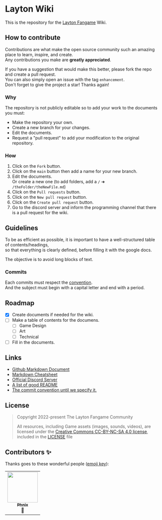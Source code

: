 # Layton Wiki
This is the repository for the [Layton Fangame](https://github.com/Layton-Fangame/Layton-Fangame) Wiki.

## How to contribute
Contributions are what make the open source community such an amazing place to learn, inspire, and create.<br>
Any contributions you make are **greatly appreciated**.

If you have a suggestion that would make this better, please fork the repo and create a pull request.<br>
You can also simply open an issue with the tag `enhancement`.<br>
Don't forget to give the project a star! Thanks again!

### Why
The repository is not publicly editable so to add your work to the documents you must:
- Make the repository your own.
- Create a new branch for your changes.
- Edit the documents.
- Request a "pull request" to add your modification to the original repository.

### How
1. Click on the `Fork` button.
2. Click on the `main` button then add a name for your new branch.
3. Edit the documents.<br>
	Or create a new one (to add folders, add a `/` ➜ `/theFolder/theNewFile.md`)
4. Click on the `Pull requests` button.
5. Click on the `New pull request` button.
6. Click on the `Create pull request` button.
7. Go to the discord server and inform the programming channel that there is a pull request for the wiki.

## Guidelines
To be as efficient as possible, it is important to have a well-structured table of contents/headings,<br>
so that everything is clearly defined, before filling it with the google docs.

The objective is to avoid long blocks of text.

### Commits
Each commits must respect the [convention](https://gist.github.com/qoomon/5dfcdf8eec66a051ecd85625518cfd13#default).<br>
And the subject must begin with a capital letter and end with a period.

## Roadmap
- [x] Create documents if needed for the wiki.
- [ ] Make a table of contents for the documens.
	- [ ] Game Design
	- [ ] Art 
	- [ ] Technical
- [ ] Fill in the documents.

## Links
- [Github Markdown Document](https://docs.github.com/en/get-started/writing-on-github/getting-started-with-writing-and-formatting-on-github/basic-writing-and-formatting-syntax)
- [Markdown Cheatsheet](https://github.com/adam-p/markdown-here/wiki/Markdown-Cheatsheet)
- [Official Discord Server](https://discord.gg/DSmjVvmBEd)
- [A list of good README](https://github.com/matiassingers/awesome-readme)
- [The commit convention until we specify it.](https://gist.github.com/qoomon/5dfcdf8eec66a051ecd85625518cfd13#default)

## License
> Copyright 2022-present The Layton Fangame Community
> 
> All resources, including Game assets (images, sounds, videos), are licensed under the [Creative Commons CC-BY-NC-SA 4.0 license](https://creativecommons.org/licenses/by-nc-sa/4.0/), included in the [LICENSE](../main/LICENSE) file

## Contributors ✨
Thanks goes to these wonderful people ([emoji key](https://allcontributors.org/docs/en/emoji-key)):

<table>
  <tr>
    <td align="center"><a href="https://github.com/MrPhnix"><img src="https://avatars.githubusercontent.com/u/76911907" width="100px;" alt=""/><br/><sub><b>Phnix</b></sub></a><br/><a title="Documentation">📖</a></td>
  </tr>
</table>

